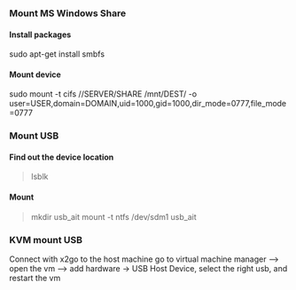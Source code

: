 ### Mount MS Windows Share

#### Install packages
sudo apt-get install smbfs

#### Mount device
sudo mount -t cifs //SERVER/SHARE /mnt/DEST/ -o user=USER,domain=DOMAIN,uid=1000,gid=1000,dir_mode=0777,file_mode=0777


### Mount USB
#### Find out the device location
> lsblk
#### Mount
> mkdir usb_ait
> mount -t ntfs /dev/sdm1 usb_ait

### KVM mount USB
Connect with x2go to the host machine
go to virtual machine manager --> open the vm --> add hardware -> USB Host Device, select the right usb, and restart the vm 
